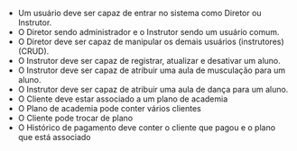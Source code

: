 - Um usuário deve ser capaz de entrar no sistema como Diretor ou Instrutor.
- O Diretor sendo administrador e o Instrutor sendo um usuário comum.
- O Diretor deve ser capaz de manipular os demais usuários (instrutores) (CRUD).
- O Instrutor deve ser capaz de registrar, atualizar e desativar um aluno.
- O Instrutor deve ser capaz de atribuir uma aula de musculação para um aluno.
- O Instrutor deve ser capaz de atribuir uma aula de dança para um aluno.
- O Cliente deve estar associado a um plano de academia
- O Plano de academia pode conter vários clientes
- O Cliente pode trocar de plano
- O Histórico de pagamento deve conter o cliente que pagou e o plano que está associado
